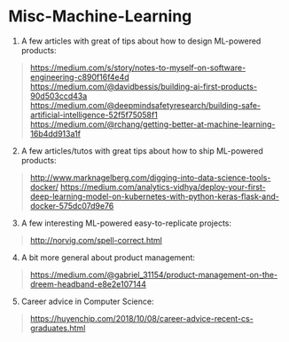 # Misc-Machine-Learning

1. A few articles with great of tips about how to design ML-powered products:

> https://medium.com/s/story/notes-to-myself-on-software-engineering-c890f16f4e4d
> https://medium.com/@davidbessis/building-ai-first-products-90d503ccd43a
> https://medium.com/@deepmindsafetyresearch/building-safe-artificial-intelligence-52f5f75058f1
> https://medium.com/@rchang/getting-better-at-machine-learning-16b4dd913a1f

2. A few articles/tutos with great tips about how to ship ML-powered products:

> http://www.marknagelberg.com/digging-into-data-science-tools-docker/
> https://medium.com/analytics-vidhya/deploy-your-first-deep-learning-model-on-kubernetes-with-python-keras-flask-and-docker-575dc07d9e76

3. A few interesting ML-powered easy-to-replicate projects:

> http://norvig.com/spell-correct.html

4. A bit more general about product management:

> https://medium.com/@gabriel_31154/product-management-on-the-dreem-headband-e8e2e107144

5. Career advice in Computer Science:

> https://huyenchip.com/2018/10/08/career-advice-recent-cs-graduates.html
